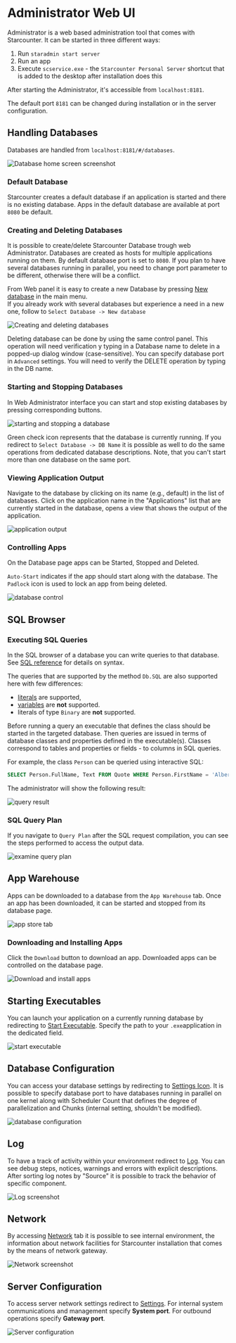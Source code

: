 # Administrator Web UI

Administrator is a web based administration tool that comes with Starcounter. It can be started in three different ways:
1. Run `staradmin start server`
2. Run an app
3. Execute `scservice.exe` - the `Starcounter Personal Server` shortcut that is added to the desktop after installation does this

After starting the Administrator, it's accessible from `localhost:8181`.

The default port `8181` can be changed during installation or in the server configuration.

## Handling Databases

Databases are handled from `localhost:8181/#/databases`.

![Database home screen screenshot](/assets/1.png)

### Default Database

Starcounter creates a default database if an application is started and there is no existing database. Apps in the default database are available at port `8080` be default.

### Creating and Deleting Databases

It is possible to create/delete Starcounter Database trough web Administrator.
Databases are created as hosts for multiple applications running on them. By default database port is set to `8080`. If you plan to have several databases running in parallel, you need to change port parameter to be different, otherwise there will be a conflict.

From Web panel it is easy to create a new Database by pressing [New database](http://127.0.0.1:8181/#/databaseNew) in the main menu.  
If you already work with several databases but experience a need in a new one, follow to `Select Database -> New database`

![Creating and deleting databases](/assets/3.png)

Deleting database can be done by using the same control panel. This operation will need verification y typing in a Database name to delete in a popped-up dialog window (case-sensitive).
You can specify database port in `Advanced` settings.
You will need to verify the DELETE operation by typing in the DB name.

### Starting and Stopping Databases

In Web Administrator interface  you can start and stop existing databases by pressing corresponding buttons.

![starting and stopping a database](/assets/56.png)

Green check icon represents that the database is currently running.
If you redirect to `Select Database -> DB Name` it is possible as well to do the same operations from dedicated database descriptions. Note, that you can't start more than one database on the same port.

### Viewing Application Output

Navigate to the database by clicking on its name (e.g., default) in the list of databases. Click on the application name in the "Applications" list that are currently started in the database, opens a view that shows the output of the application.

![application output](/assets/appoutput2.gif)

### Controlling Apps

On the Database page apps can be Started, Stopped and Deleted.

`Auto-Start` indicates if the app should start along with the database. The `Padlock` icon is used to lock an app from being deleted.

![database control](/assets/Database.png)

## SQL Browser

### Executing SQL Queries

In the SQL browser of a database you can write queries to that database. See [SQL reference](/guides/SQL/) for details on syntax.

The queries that are supported by the method `Db.SQL` are also supported here with few differences:

- [literals](/guides/SQL/literals) are supported,
- [variables](/guides/database/variables) are **not** supported.
- literals of type `Binary` are **not** supported.

Before running a query an executable that defines the class should be started in the targeted database. Then queries are issued in terms of database classes and properties defined in the executable(s). Classes correspond to tables and properties or fields - to columns in SQL queries.

For example, the class `Person` can be queried using interactive SQL:

```sql
SELECT Person.FullName, Text FROM Quote WHERE Person.FirstName = 'Albert'
```

The administrator will show the following result:

![query result](/assets/Screenshot-2015-10-02-17.23.40.png)

### SQL Query Plan

If you navigate to `Query Plan` after the SQL request compilation, you can see the steps performed to access the output data.

![examine query plan](/assets/5.png)

## App Warehouse

Apps can be downloaded to a database from the `App Warehouse` tab. Once an app has been downloaded, it can be started and stopped from its database page.

![app store tab](/assets/AppStoreTab.png)

### Downloading and Installing Apps

Click the `Download` button to download an app. Downloaded apps can be controlled on the database page.

![Download and install apps](/assets/Appstore1.png)

## Starting Executables

You can launch your application on a currently running database by redirecting to [Start Executable](http://127.0.0.1:8181/#/databases/default/executabeStart).
Specify the path to your `.exe`application in the dedicated field.

![start executable](/assets/6.png)

## Database Configuration

You can access your database settings by redirecting to [Settings Icon](http://127.0.0.1:8181/#/databases/default/settings).
It is possible to specify database port to have databases running in parallel on one kernel along with Scheduler Count that defines the degree of  parallelization and Chunks (internal setting, shouldn't be modified).

![database configuration](/assets/7.png)

## Log

To have a track of activity within your environment redirect to [Log](http://127.0.0.1:8181/#/server/log). You can see debug steps, notices, warnings and errors with explicit descriptions. After sorting log notes by "Source" it is possible to track the behavior of specific component.

![Log screenshot](/assets/8.png)

## Network

By accessing [Network](http://127.0.0.1:8181/#/server/network) tab it is possible to see internal environment, the information about network facilities for Starcounter installation that comes by the means of network gateway.

![Network screenshot](/assets/9.png)

## Server Configuration

To access server network settings redirect to [Settings](http://127.0.0.1:8181/#/server/settings).
For internal system communications and management specify **System port**.
For outbound operations specify **Gateway port**.

![Server configuration](/assets/10.png)

